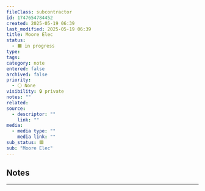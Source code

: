 ```yaml
---
fileClass: subcontractor
id: 1747654784452
created: 2025-05-19 06:39
last_modified: 2025-05-19 06:39
title: Moore Elec
status:
  - 🟧 in progress
type: 
tags: 
category: note
entered: false
archived: false
priority:
  - ⚪ None
visibility: 🔒 private
notes: ""
related: 
source:
  - descriptor: ""
    link: ""
media:
  - media type: ""
    media link: ""
sub_status: 🟩
sub: "Moore Elec"
---
```


## Notes
---


